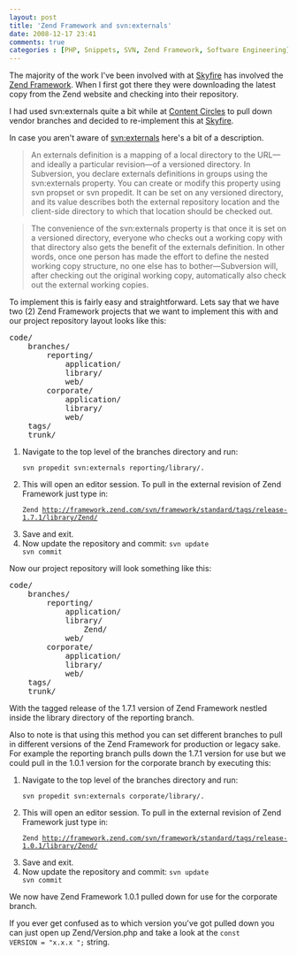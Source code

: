 ```yaml
---
layout: post
title: 'Zend Framework and svn:externals'
date: 2008-12-17 23:41
comments: true
categories : [PHP, Snippets, SVN, Zend Framework, Software Engineering]
---  
```


The majority of the work I've been involved with at <a href="http://www.skyfire.com">Skyfire</a> has involved the <a href="http://framework.zend.com/">Zend Framework</a>. When I first got there they were downloading the latest copy from the Zend website and checking into their repository.

I had used svn:externals quite a bit while at <a href="http://contentcircles.com">Content Circles</a> to pull down vendor branches and decided to re-implement this at <a href="http://www.skyfire.com">Skyfire</a>.

In case you aren't aware of <a href="http://svnbook.red-bean.com/nightly/en/svn-book.html#svn.advanced.externals">svn:externals</a> here's a bit of a description. 

> An externals definition is a mapping of a local directory to the URL—and ideally a particular revision—of a versioned directory. In Subversion, you declare externals definitions in groups using the svn:externals property. You can create or modify this property using svn propset or svn propedit. It can be set on any versioned directory, and its value describes both the external repository location and the client-side directory to which that location should be checked out.

>The convenience of the svn:externals property is that once it is set on a versioned directory, everyone who checks out a working copy with that directory also gets the benefit of the externals definition. In other words, once one person has made the effort to define the nested working copy structure, no one else has to bother—Subversion will, after checking out the original working copy, automatically also check out the external working copies.

To implement this is fairly easy and straightforward. Lets say that we have two (2) Zend Framework projects that we want to implement this with and our project repository layout looks like this:

<pre>code/
    branches/
        reporting/
            application/
            library/
            web/
        corporate/
            application/
            library/
            web/
    tags/
    trunk/
</pre>

<ol>
<li>Navigate to the top level of the branches directory and run:

<code>svn propedit svn:externals reporting/library/.</code>

<li>This will open an editor session. To pull in the external revision of Zend Framework just type in:

<code>Zend http://framework.zend.com/svn/framework/standard/tags/release-1.7.1/library/Zend/</code>

<li>Save and exit.
<li>Now update the repository and commit:
<code>svn update
svn commit
</code>
</ol>

Now our project repository will look something like this:

<pre>code/
    branches/
        reporting/
            application/
            library/
                Zend/
            web/
        corporate/
            application/
            library/
            web/
    tags/
    trunk/
</pre>

With the tagged release of the 1.7.1 version of Zend Framework nestled inside the library directory of the reporting branch. 

Also to note is that using this method you can set different branches to pull in different versions of the Zend Framework for production or legacy sake. For example the reporting branch pulls down the 1.7.1 version for use but we could pull in the 1.0.1 version for the corporate branch by executing this:

<ol>
<li>Navigate to the top level of the branches directory and run:

<code>svn propedit svn:externals corporate/library/.</code>

<li>This will open an editor session. To pull in the external revision of Zend Framework just type in:

<code>Zend http://framework.zend.com/svn/framework/standard/tags/release-1.0.1/library/Zend/</code>

<li>Save and exit.
<li>Now update the repository and commit:
<code>svn update
svn commit
</code>
</ol>

We now have Zend Framework 1.0.1 pulled down for use for the corporate branch.

If you ever get confused as to which version you've got pulled down you can just open up Zend/Version.php and take a look at the <code>const VERSION = "x.x.x ";</code> string.



